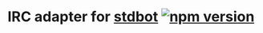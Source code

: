 # IRC adapter for [stdbot][stdbot] [![npm version](http://img.shields.io/npm/v/stdbot-irc.svg?style=flat-square)](https://www.npmjs.org/package/stdbot-irc)

[stdbot]: https://github.com/stdbot/stdbot
